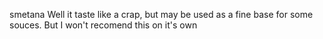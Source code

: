 smetana
Well it taste like a crap, but may be used as a fine base for some souces. But I won't recomend this on it's own

